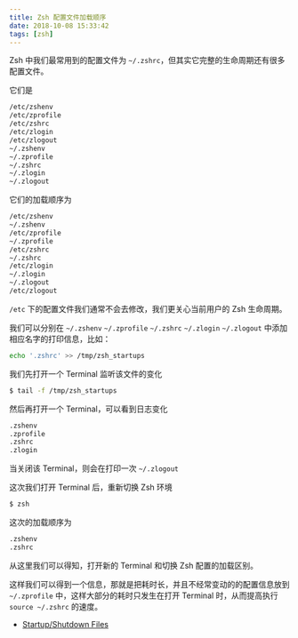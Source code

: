 ```yaml
---
title: Zsh 配置文件加载顺序
date: 2018-10-08 15:33:42
tags: [zsh]
---
```


Zsh 中我们最常用到的配置文件为 `~/.zshrc`，但其实它完整的生命周期还有很多配置文件。

<!-- more -->

它们是

```bash
/etc/zshenv
/etc/zprofile
/etc/zshrc
/etc/zlogin
/etc/zlogout
~/.zshenv
~/.zprofile
~/.zshrc
~/.zlogin
~/.zlogout
```

它们的加载顺序为

```bash
/etc/zshenv
~/.zshenv
/etc/zprofile
~/.zprofile
/etc/zshrc
~/.zshrc
/etc/zlogin
~/.zlogin
~/.zlogout
/etc/zlogout
```

`/etc` 下的配置文件我们通常不会去修改，我们更关心当前用户的 Zsh 生命周期。

我们可以分别在 `~/.zshenv` `~/.zprofile` `~/.zshrc` `~/.zlogin` `~/.zlogout` 中添加相应名字的打印信息，比如：

```bash
echo '.zshrc' >> /tmp/zsh_startups
```

我们先打开一个 Terminal 监听该文件的变化

```bash
$ tail -f /tmp/zsh_startups
```

然后再打开一个 Terminal，可以看到日志变化

```bash
.zshenv
.zprofile
.zshrc
.zlogin
```

当关闭该 Terminal，则会在打印一次 `~/.zlogout`

这次我们打开 Terminal 后，重新切换 Zsh 环境

```bash
$ zsh
```

这次的加载顺序为

```bash
.zshenv
.zshrc
```

从这里我们可以得知，打开新的 Terminal 和切换 Zsh 配置的加载区别。

这样我们可以得到一个信息，那就是把耗时长，并且不经常变动的的配置信息放到 `~/.zprofile` 中，这样大部分的耗时只发生在打开 Terminal 时，从而提高执行 `source ~/.zshrc` 的速度。

- [Startup/Shutdown Files](http://zsh.sourceforge.net/Doc/Release/Files.html#Startup_002fShutdown-Files)
